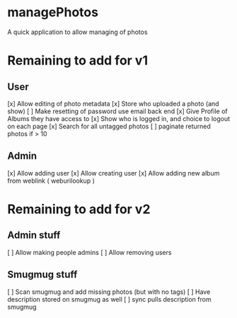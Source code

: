 # managePhotos
A quick application to allow managing of photos

# Remaining to add for v1
## User
[x] Allow editing of photo metadata
[x] Store who uploaded a photo (and show)
[ ] Make resetting of password use email back end
[x] Give Profile of Albums they have access to
[x] Show who is logged in, and choice to logout on each page
[x] Search for all untagged photos
[ ] paginate returned photos if > 10

## Admin
[x] Allow adding user
[x] Allow creating user
[x] Allow adding new album from weblink ( weburilookup )

# Remaining to add for v2
## Admin stuff
[ ] Allow making people admins
[ ] Allow removing users

## Smugmug stuff
[ ] Scan smugmug and add missing photos (but with no tags)
[ ] Have description stored on smugmug as well
[ ] sync pulls description from smugmug

